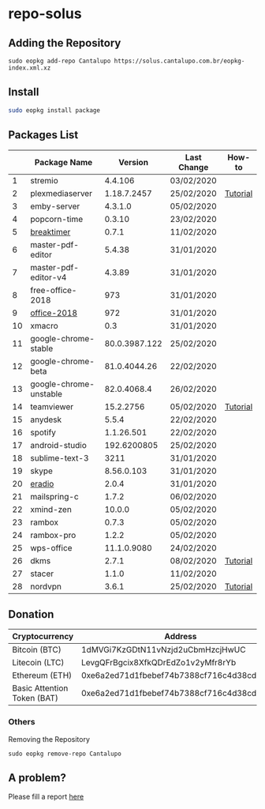 # repo-solus

## Adding the Repository

`sudo eopkg add-repo Cantalupo https://solus.cantalupo.com.br/eopkg-index.xml.xz`
 

## Install

```bash
sudo eopkg install package
```

## Packages List

| | Package Name | Version | Last Change | How-to |
| --- | --- | --- | --- | --- |
| 1 | stremio | 4.4.106 | 03/02/2020 | |
| 2 | plexmediaserver | 1.18.7.2457 | 25/02/2020 | [Tutorial](https://github.com/cantalupo555/repo-solus/wiki/How-Install-Plex-Media-Server-on-Solus) |
| 3 | emby-server | 4.3.1.0 | 05/02/2020 | |
| 4 | popcorn-time | 0.3.10 | 23/02/2020 | |
| 5 | [breaktimer](https://breaktimer.app/) | 0.7.1 | 11/02/2020 | |
| 6 | master-pdf-editor | 5.4.38 | 31/01/2020 | |
| 7 | master-pdf-editor-v4 | 4.3.89 | 31/01/2020 | |
| 8 | free-office-2018 | 973 | 31/01/2020 | |
| 9 | [office-2018](http://www.softmaker.com/go/officenxheise) | 972 | 31/01/2020 | |
| 10 | xmacro | 0.3 | 31/01/2020 | |
| 11 | google-chrome-stable | 80.0.3987.122 | 25/02/2020 | |
| 12 | google-chrome-beta | 81.0.4044.26 | 22/02/2020 | |
| 13 | google-chrome-unstable | 82.0.4068.4 | 26/02/2020 | |
| 14 | teamviewer | 15.2.2756 | 05/02/2020 | [Tutorial](https://github.com/cantalupo555/repo-solus/wiki/How-Install-TeamViewer-on-Solus) |
| 15 | anydesk | 5.5.4 | 22/02/2020 | |
| 16 | spotify | 1.1.26.501 | 22/02/2020 | |
| 17 | android-studio | 192.6200805 | 25/02/2020 | |
| 18 | sublime-text-3 | 3211 | 31/01/2020 | |
| 19 | skype | 8.56.0.103 | 31/01/2020 | |
| 20 | [eradio](https://github.com/DreamDevel/eRadio) | 2.0.4 | 31/01/2020 | |
| 21 | mailspring-c | 1.7.2 | 06/02/2020 | |
| 22 | xmind-zen | 10.0.0 | 05/02/2020 | |
| 23 | rambox | 0.7.3 | 05/02/2020 | |
| 24 | rambox-pro | 1.2.2 | 05/02/2020 | |
| 25 | wps-office | 11.1.0.9080 | 24/02/2020 | |
| 26 | dkms | 2.7.1 | 08/02/2020 | [Tutorial](https://github.com/cantalupo555/repo-solus/wiki/How-Install-dkms-on-Solus) |
| 27 | stacer | 1.1.0 | 11/02/2020 | |
| 28 | nordvpn | 3.6.1 | 25/02/2020 | [Tutorial](https://github.com/cantalupo555/repo-solus/wiki/How-Install-NordVPN-on-Solus) |


## Donation

| Cryptocurrency | Address |
| --- | --- |
| Bitcoin (BTC) | 1dMVGi7KzGDtN11vNzjd2uCbmHzcjHwUC |
| Litecoin (LTC) | LevgQFrBgcix8XfkQDrEdZo1v2yMfr8rYb |
| Ethereum (ETH) | 0xe6a2ed71d1fbebef74b7388cf716c4d38cd432f7 |
| Basic Attention Token (BAT) | 0xe6a2ed71d1fbebef74b7388cf716c4d38cd432f7 |

### Others

Removing the Repository

`sudo eopkg remove-repo Cantalupo`

## A problem?

Please fill a report [here](https://github.com/cantalupo555/repo-solus/issues/new)
